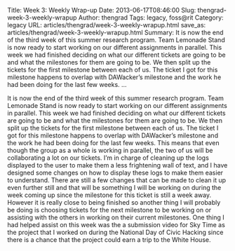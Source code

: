 Title: Week 3: Weekly Wrap-up
Date: 2013-06-17T08:46:00
Slug: thengrad-week-3-weekly-wrapup
Author: thengrad
Tags: legacy, foss@rit
Category: legacy
URL: articles/thengrad/week-3-weekly-wrapup.html
save_as: articles/thengrad/week-3-weekly-wrapup.html
Summary: It is now the end of the third week of this summer research program. Team Lemonade Stand is now ready to start working on our different assignments in parallel. This week we had finished deciding on what our different tickets are going to be and what the milestones for them are going to be. We then split up the tickets for the first milestone between each of us. The ticket I got for this milestone happens to overlap with DAWacker’s milestone and the work he had been doing for the last few weeks. ... 

It is now the end of the third week of this summer research program. Team
Lemonade Stand is now ready to start working on our different assignments in
parallel. This week we had finished deciding on what our different tickets are
going to be and what the milestones for them are going to be. We then split up
the tickets for the first milestone between each of us. The ticket I got for
this milestone happens to overlap with DAWacker’s milestone and the work he
had been doing for the last few weeks. This means that even though the group
as a whole is working in parallel, the two of us will be collaborating a lot
on our tickets. I’m in charge of cleaning up the logs displayed to the user to
make them a less frightening wall of text, and I have designed some changes on
how to display these logs to make them easier to understand. There are still a
few changes that can be made to clean it up even further still and that will
be something I will be working on during the week coming up since the
milestone for this ticket is still a week away. However it is really close to
being finished so another thing I will probably be doing is choosing tickets
for the next milestone to be working on or assisting with the others in
working on their current milestones. One thing I had helped assist on this
week was the a submission video for Sky Time as the project that I worked on
during the National Day of Civic Hacking since there is a chance that the
project could earn a trip to the White House.

